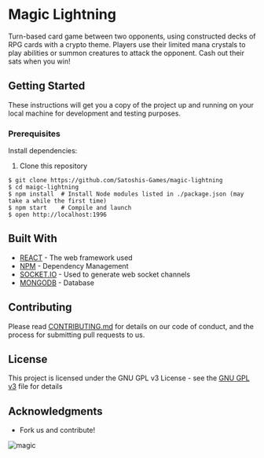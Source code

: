 # Magic Lightning
Turn-based card game between two opponents, using constructed decks of RPG cards with a crypto theme. Players use their limited mana crystals to play abilities or summon creatures to attack the opponent. Cash out their sats when you win!

## Getting Started

These instructions will get you a copy of the project up and running on your local machine for development and testing purposes.

### Prerequisites

Install dependencies:
1. Clone this repository
```shell
$ git clone https://github.com/Satoshis-Games/magic-lightning
$ cd maigc-lightning
$ npm install  # Install Node modules listed in ./package.json (may take a while the first time)
$ npm start    # Compile and launch
$ open http://localhost:1996
```
## Built With

* [REACT](https://reactjs.org/) - The web framework used
* [NPM](https://www.npmjs.com/) - Dependency Management
* [SOCKET.IO](https://socket.io/) - Used to generate web socket channels
* [MONGODB](https://www.mongodb.com/) - Database 
## Contributing

Please read [CONTRIBUTING.md](https://gist.github.com/whiteyhat/858dee933e28cc5184c8f5e192620151) for details on our code of conduct, and the process for submitting pull requests to us.

## License

This project is licensed under the GNU GPL v3 License - see the [GNU GPL v3](https://github.com/Satoshis-Games/magic-lightning/blob/master/LICENSE) file for details

## Acknowledgments

* Fork us and contribute!

![magic](https://user-images.githubusercontent.com/31220861/57339042-bb353380-7127-11e9-8022-33348291cfcc.gif)
